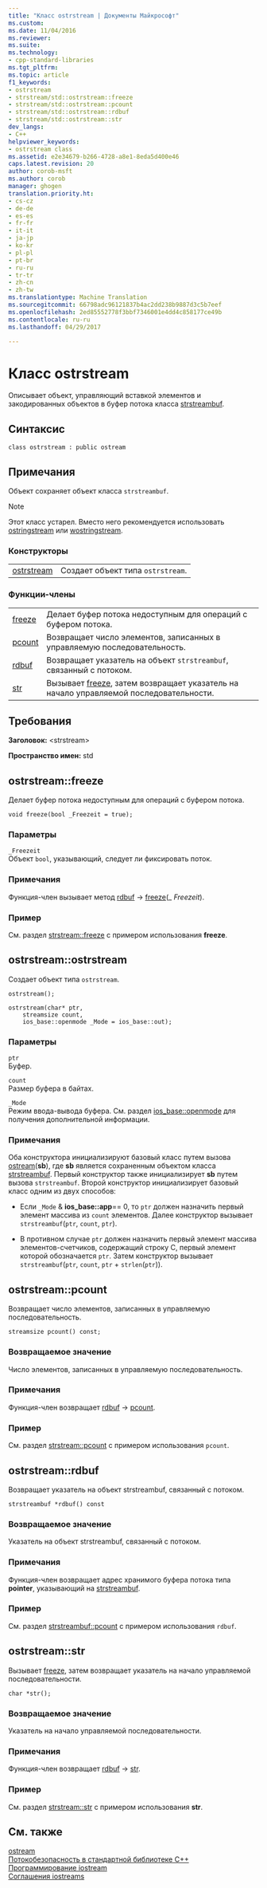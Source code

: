 ```yaml
---
title: "Класс ostrstream | Документы Майкрософт"
ms.custom: 
ms.date: 11/04/2016
ms.reviewer: 
ms.suite: 
ms.technology:
- cpp-standard-libraries
ms.tgt_pltfrm: 
ms.topic: article
f1_keywords:
- ostrstream
- strstream/std::ostrstream::freeze
- strstream/std::ostrstream::pcount
- strstream/std::ostrstream::rdbuf
- strstream/std::ostrstream::str
dev_langs:
- C++
helpviewer_keywords:
- ostrstream class
ms.assetid: e2e34679-b266-4728-a8e1-8eda5d400e46
caps.latest.revision: 20
author: corob-msft
ms.author: corob
manager: ghogen
translation.priority.ht:
- cs-cz
- de-de
- es-es
- fr-fr
- it-it
- ja-jp
- ko-kr
- pl-pl
- pt-br
- ru-ru
- tr-tr
- zh-cn
- zh-tw
ms.translationtype: Machine Translation
ms.sourcegitcommit: 66798adc96121837b4ac2dd238b9887d3c5b7eef
ms.openlocfilehash: 2ed85552778f3bbf7346001e4dd4c858177ce49b
ms.contentlocale: ru-ru
ms.lasthandoff: 04/29/2017

---
```

# <a name="ostrstream-class"></a>Класс ostrstream
Описывает объект, управляющий вставкой элементов и закодированных объектов в буфер потока класса [strstreambuf](../standard-library/strstreambuf-class.md).  
  
## <a name="syntax"></a>Синтаксис  
  
```
class ostrstream : public ostream
```  
  
## <a name="remarks"></a>Примечания  
 Объект сохраняет объект класса `strstreambuf`.  
  
> [!NOTE]
>  Этот класс устарел. Вместо него рекомендуется использовать [ostringstream](../standard-library/sstream-typedefs.md#ostringstream) или [wostringstream](../standard-library/sstream-typedefs.md#wostringstream).  
  
### <a name="constructors"></a>Конструкторы  
  
|||  
|-|-|  
|[ostrstream](#ostrstream)|Создает объект типа `ostrstream`.|  
  
### <a name="member-functions"></a>Функции-члены  
  
|||  
|-|-|  
|[freeze](#freeze)|Делает буфер потока недоступным для операций с буфером потока.|  
|[pcount](#pcount)|Возвращает число элементов, записанных в управляемую последовательность.|  
|[rdbuf](#rdbuf)|Возвращает указатель на объект `strstreambuf`, связанный с потоком.|  
|[str](#str)|Вызывает [freeze](../standard-library/strstreambuf-class.md#freeze), затем возвращает указатель на начало управляемой последовательности.|  
  
## <a name="requirements"></a>Требования  
 **Заголовок:** \<strstream>  
  
 **Пространство имен:** std  
  
##  <a name="freeze"></a>  ostrstream::freeze  
 Делает буфер потока недоступным для операций с буфером потока.  
  
```
void freeze(bool _Freezeit = true);
```  
  
### <a name="parameters"></a>Параметры  
 `_Freezeit`  
 Объект `bool`, указывающий, следует ли фиксировать поток.  
  
### <a name="remarks"></a>Примечания  
 Функция-член вызывает метод [rdbuf](#rdbuf) -> [freeze](../standard-library/strstreambuf-class.md#freeze)(_ *Freezeit*).  
  
### <a name="example"></a>Пример  
  См. раздел [strstream::freeze](../standard-library/strstreambuf-class.md#freeze) с примером использования **freeze**.  
  
##  <a name="ostrstream"></a>  ostrstream::ostrstream  
 Создает объект типа `ostrstream`.  
  
```
ostrstream();

ostrstream(char* ptr,
    streamsize count,
    ios_base::openmode _Mode = ios_base::out);
```  
  
### <a name="parameters"></a>Параметры  
 `ptr`  
 Буфер.  
  
 `count`  
 Размер буфера в байтах.  
  
 `_Mode`  
 Режим ввода-вывода буфера. См. раздел [ios_base::openmode](../standard-library/ios-base-class.md#openmode) для получения дополнительной информации.  
  
### <a name="remarks"></a>Примечания  
 Оба конструктора инициализируют базовый класс путем вызова [ostream](../standard-library/ostream-typedefs.md#ostream)(**sb**), где **sb** является сохраненным объектом класса [strstreambuf](../standard-library/strstreambuf-class.md). Первый конструктор также инициализирует **sb** путем вызова `strstreambuf`. Второй конструктор инициализирует базовый класс одним из двух способов:  
  
-   Если `_Mode`  &  **ios_base::app**== 0, то `ptr` должен назначить первый элемент массива из `count` элементов. Далее конструктор вызывает `strstreambuf`(`ptr`, `count`, `ptr`).  
  
-   В противном случае `ptr` должен назначить первый элемент массива элементов-счетчиков, содержащий строку C, первый элемент которой обозначается `ptr`. Затем конструктор вызывает `strstreambuf`(`ptr`, `count`, `ptr`  +  `strlen`(`ptr`)).  
  
##  <a name="pcount"></a>  ostrstream::pcount  
 Возвращает число элементов, записанных в управляемую последовательность.  
  
```
streamsize pcount() const;
```  
  
### <a name="return-value"></a>Возвращаемое значение  
 Число элементов, записанных в управляемую последовательность.  
  
### <a name="remarks"></a>Примечания  
 Функция-член возвращает [rdbuf](#rdbuf) -> [pcount](../standard-library/strstreambuf-class.md#pcount).  
  
### <a name="example"></a>Пример  
  См. раздел [strstream::pcount](../standard-library/strstreambuf-class.md#pcount) с примером использования `pcount`.  
  
##  <a name="rdbuf"></a>  ostrstream::rdbuf  
 Возвращает указатель на объект strstreambuf, связанный с потоком.  
  
```
strstreambuf *rdbuf() const
```  
  
### <a name="return-value"></a>Возвращаемое значение  
 Указатель на объект strstreambuf, связанный с потоком.  
  
### <a name="remarks"></a>Примечания  
 Функция-член возвращает адрес хранимого буфера потока типа **pointer**, указывающий на [strstreambuf](../standard-library/strstreambuf-class.md).  
  
### <a name="example"></a>Пример  
  См. раздел [strstreambuf::pcount](../standard-library/strstreambuf-class.md#pcount) с примером использования `rdbuf`.  
  
##  <a name="str"></a>  ostrstream::str  
 Вызывает [freeze](../standard-library/strstreambuf-class.md#freeze), затем возвращает указатель на начало управляемой последовательности.  
  
```
char *str();
```  
  
### <a name="return-value"></a>Возвращаемое значение  
 Указатель на начало управляемой последовательности.  
  
### <a name="remarks"></a>Примечания  
 Функция-член возвращает [rdbuf](#rdbuf) -> [str](../standard-library/strstreambuf-class.md#str).  
  
### <a name="example"></a>Пример  
  См. раздел [strstream::str](../standard-library/strstreambuf-class.md#str) с примером использования **str**.  
  
## <a name="see-also"></a>См. также  
 [ostream](../standard-library/ostream-typedefs.md#ostream)   
 [Потокобезопасность в стандартной библиотеке C++](../standard-library/thread-safety-in-the-cpp-standard-library.md)   
 [Программирование iostream](../standard-library/iostream-programming.md)   
 [Соглашения iostreams](../standard-library/iostreams-conventions.md)




